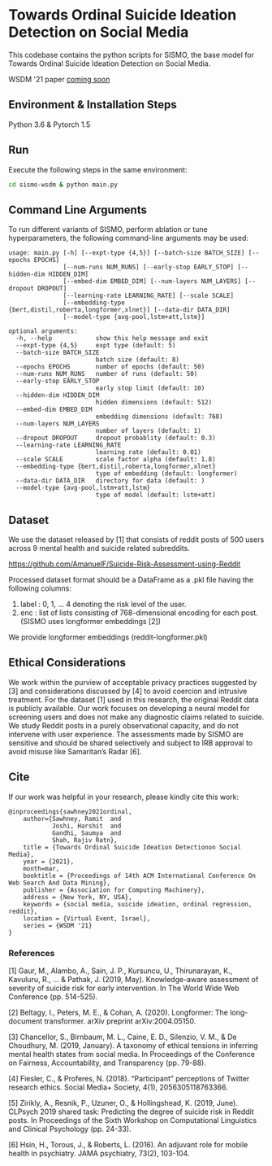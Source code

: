 # Towards Ordinal Suicide Ideation Detection on Social Media

This codebase contains the python scripts for SISMO, the base model for Towards Ordinal Suicide Ideation Detection on Social Media.

WSDM '21 paper [coming soon](#)

## Environment & Installation Steps

Python 3.6 & Pytorch 1.5

## Run

Execute the following steps in the same environment:

```bash
cd sismo-wsdm & python main.py
```

## Command Line Arguments

To run different variants of SISMO, perform ablation or tune hyperparameters, the following command-line arguments may be used:

```
usage: main.py [-h] [--expt-type {4,5}] [--batch-size BATCH_SIZE] [--epochs EPOCHS]
               [--num-runs NUM_RUNS] [--early-stop EARLY_STOP] [--hidden-dim HIDDEN_DIM]
               [--embed-dim EMBED_DIM] [--num-layers NUM_LAYERS] [--dropout DROPOUT]
               [--learning-rate LEARNING_RATE] [--scale SCALE]
               [--embedding-type {bert,distil,roberta,longformer,xlnet}] [--data-dir DATA_DIR]
               [--model-type {avg-pool,lstm+att,lstm}]

optional arguments:
  -h, --help            show this help message and exit
  --expt-type {4,5}     expt type (default: 5)
  --batch-size BATCH_SIZE
                        batch size (default: 8)
  --epochs EPOCHS       number of epochs (default: 50)
  --num-runs NUM_RUNS   number of runs (default: 50)
  --early-stop EARLY_STOP
                        early stop limit (default: 10)
  --hidden-dim HIDDEN_DIM
                        hidden dimensions (default: 512)
  --embed-dim EMBED_DIM
                        embedding dimensions (default: 768)
  --num-layers NUM_LAYERS
                        number of layers (default: 1)
  --dropout DROPOUT     dropout probablity (default: 0.3)
  --learning-rate LEARNING_RATE
                        learning rate (default: 0.01)
  --scale SCALE         scale factor alpha (default: 1.8)
  --embedding-type {bert,distil,roberta,longformer,xlnet}
                        type of embedding (default: longformer)
  --data-dir DATA_DIR   directory for data (default: )
  --model-type {avg-pool,lstm+att,lstm}
                        type of model (default: lstm+att)
```

## Dataset

We use the dataset released by [1] that consists of reddit posts of 500 users across 9 mental health and suicide related subreddits.

https://github.com/AmanuelF/Suicide-Risk-Assessment-using-Reddit

Processed dataset format should be a DataFrame as a .pkl file having the following columns:

1. label : 0, 1, ... 4 denoting the risk level of the user.
2. enc : list of lists consisting of 768-dimensional encoding for each post. (SISMO uses longformer embeddings [2])

We provide longformer embeddings (reddit-longformer.pkl)

## Ethical Considerations

We work within the purview of acceptable privacy practices suggested by [3] and considerations discussed by [4] to avoid coercion and intrusive treatment.
For the dataset [1] used in this research, the original Reddit data is publicly available.
Our work focuses on developing a neural model for screening users and does not make any diagnostic claims related to suicide.
We study Reddit posts in a purely observational capacity, and do not intervene with user experience.
The assessments made by SISMO are sensitive and should be shared selectively and subject to IRB approval to avoid misuse like Samaritan’s Radar [6].

## Cite

If our work was helpful in your research, please kindly cite this work:

```
@inproceedings{sawhney2021ordinal,
    author={Sawhney, Ramit  and
            Joshi, Harshit  and
            Gandhi, Saumya  and
            Shah, Rajiv Ratn},
    title = {Towards Ordinal Suicide Ideation Detectionon Social Media},
    year = {2021},
    month=mar,
    booktitle = {Proceedings of 14th ACM International Conference On Web Search And Data Mining},
    publisher = {Association for Computing Machinery},
    address = {New York, NY, USA},
    keywords = {social media, suicide ideation, ordinal regression, reddit},
    location = {Virtual Event, Israel},
    series = {WSDM '21}
}
```

### References

[1] Gaur, M., Alambo, A., Sain, J. P., Kursuncu, U., Thirunarayan, K., Kavuluru, R., ... & Pathak, J. (2019, May). Knowledge-aware assessment of severity of suicide risk for early intervention. In The World Wide Web Conference (pp. 514-525).

[2] Beltagy, I., Peters, M. E., & Cohan, A. (2020). Longformer: The long-document transformer. arXiv preprint arXiv:2004.05150.

[3] Chancellor, S., Birnbaum, M. L., Caine, E. D., Silenzio, V. M., & De Choudhury, M. (2019, January). A taxonomy of ethical tensions in inferring mental health states from social media. In Proceedings of the Conference on Fairness, Accountability, and Transparency (pp. 79-88).

[4] Fiesler, C., & Proferes, N. (2018). “Participant” perceptions of Twitter research ethics. Social Media+ Society, 4(1), 2056305118763366.

[5] Zirikly, A., Resnik, P., Uzuner, O., & Hollingshead, K. (2019, June). CLPsych 2019 shared task: Predicting the degree of suicide risk in Reddit posts. In Proceedings of the Sixth Workshop on Computational Linguistics and Clinical Psychology (pp. 24-33).

[6] Hsin, H., Torous, J., & Roberts, L. (2016). An adjuvant role for mobile health in psychiatry. JAMA psychiatry, 73(2), 103-104.
